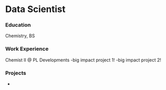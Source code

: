 # Data Scientist

### Education
Chemistry, BS

### Work Experience
Chemist II @ PL Developments
-big impact project 1!
-big impact project 2!

### Projects
-
